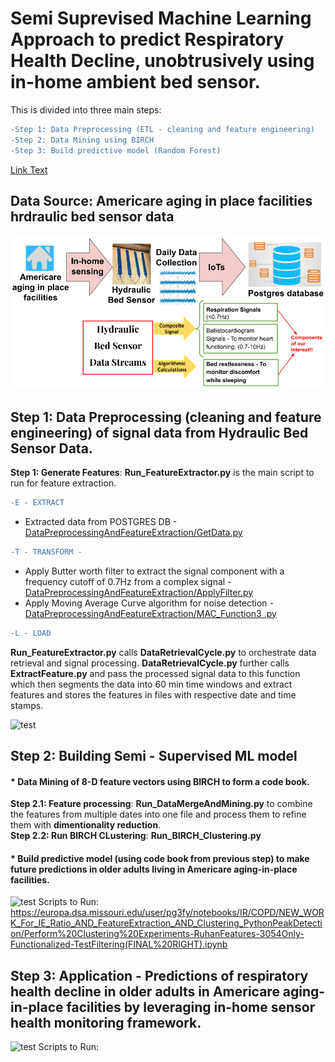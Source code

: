 # Semi Suprevised Machine Learning Approach to predict Respiratory Health Decline, unobtrusively using in-home ambient bed sensor.


This is divided into three main steps:<br>
```diff
-Step 1: Data Preprocessing (ETL - cleaning and feature engineering)
-Step 2: Data Mining using BIRCH
-Step 3: Build predictive model (Random Forest) 
```
[Link Text](https://example.com)

## Data Source: Americare aging in place facilities hrdraulic bed sensor data
![test](https://github.com/pallavig702/Predicting-Repiratory-Health-Decline-Leveraging-In-Home-Ambient-Sensing/blob/main/Images/DataSource.png)

## Step 1: Data Preprocessing (cleaning and feature engineering) of signal data from Hydraulic Bed Sensor Data.<br>
**Step 1: Generate Features**: **Run_FeatureExtractor.py** is the main script to run for feature extraction.
```diff
-E - EXTRACT
```
  * Extracted data from POSTGRES DB - [DataPreprocessingAndFeatureExtraction/GetData.py](https://github.com/pallavig702/Predicting-Repiratory-Health-Decline-Leveraging-In-Home-Ambient-Sensing/blob/main/DataPreprocessingAndFeatureExtraction/GetData.py) 
```diff
-T - TRANSFORM -
```
  * Apply Butter worth filter to extract the signal component with a frequency cutoff of 0.7Hz from a complex signal - [DataPreprocessingAndFeatureExtraction/ApplyFilter.py](https://github.com/pallavig702/Predicting-Repiratory-Health-Decline-Leveraging-In-Home-Ambient-Sensing/blob/main/DataPreprocessingAndFeatureExtraction/ApplyFilter.py) 
  * Apply Moving Average Curve algorithm for noise detection - [DataPreprocessingAndFeatureExtraction/MAC_Function3 .py](https://github.com/pallavig702/Predicting-Repiratory-Health-Decline-Leveraging-In-Home-Ambient-Sensing/blob/main/DataPreprocessingAndFeatureExtraction/MAC_Function3%20.py)
```diff
-L - LOAD
```

**Run_FeatureExtractor.py** calls **DataRetrievalCycle.py** to orchestrate data retrieval and signal processing. **DataRetrievalCycle.py** further calls **ExtractFeature.py** and pass the processed signal data to this function which then segments the data into 60 min time windows and extract features and stores the features in files with respective date and time stamps.

![test](https://github.com/pallavig702/Predictive-Modeling---Hydraulic-Bed-Sensor-Data-/blob/main/Images/Data_preprocessing.png)
## Step 2: Building Semi - Supervised ML model
#### * Data Mining of 8-D feature vectors using BIRCH to form a code book.<br>
**Step 2.1: Feature processing**: **Run_DataMergeAndMining.py** to combine the features from multiple dates into one file and process them to refine them with **dimentionality reduction**.<br>
**Step 2.2: Run BIRCH CLustering**: **Run_BIRCH_Clustering.py** <br>
#### * Build predictive model (using code book from previous step) to make future predictions in older adults living in Americare aging-in-place facilities.<br>
![test](https://github.com/pallavig702/Predictive-Modeling---Hydraulic-Bed-Sensor-Data-/blob/main/Images/ModelBuilding.png)
Scripts to Run:
https://europa.dsa.missouri.edu/user/pg3fy/notebooks/IR/COPD/NEW_WORK_For_IE_Ratio_AND_FeatureExtraction_AND_Clustering_PythonPeakDetection/Perform%20Clustering%20Experiments-RuhanFeatures-3054Only-Functionalized-TestFiltering(FINAL%20RIGHT).ipynb
## Step 3: Application - Predictions of respiratory health decline in older adults in Americare aging-in-place facilities by leveraging in-home sensor health monitoring framework.
![test](https://github.com/pallavig702/Predictive-Modeling---Hydraulic-Bed-Sensor-Data-/blob/main/Images/FuturePredictions.png)
Scripts to Run:
